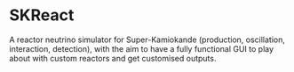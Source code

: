 # SKReact
A reactor neutrino simulator for Super-Kamiokande (production, oscillation, interaction, detection), with the aim to have a fully functional GUI to play about with custom reactors and get customised outputs.
